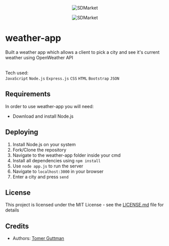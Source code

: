 <p align="center">
  <img style="" src="https://i.ibb.co/6HsmGtg/1.png" title="SDMarket">
</p>

<p align="center">
  <img src="https://i.ibb.co/hB7DZX7/2.png" title="SDMarket">
</p>

# weather-app
Built a weather app which allows a client to pick a city and see it's current weather using OpenWeather API

<br>Tech used:<br/>  `JavaScript` `Node.js` `Express.js` `CSS` `HTML` `Bootstrap` `JSON` 

## Requirements
In order to use weather-app you will need:
* Download and install Node.js 
    
## Deploying

1. Install Node.js on your system
2. Fork/Clone the repository
3. Navigate to the weather-app folder inside your cmd
4. Install all dependencies using `npm install`
5. Use `node app.js` to run the server
6. Navigate to `localhost:3000` in your browser
7. Enter a city and press `send`

## License

This project is licensed under the MIT License - see the [LICENSE.md](LICENSE) file for details

## Credits

- Authors: <a href="mailto:tomerguttman27@gmail.com" target="_blank">Tomer Guttman</a>
